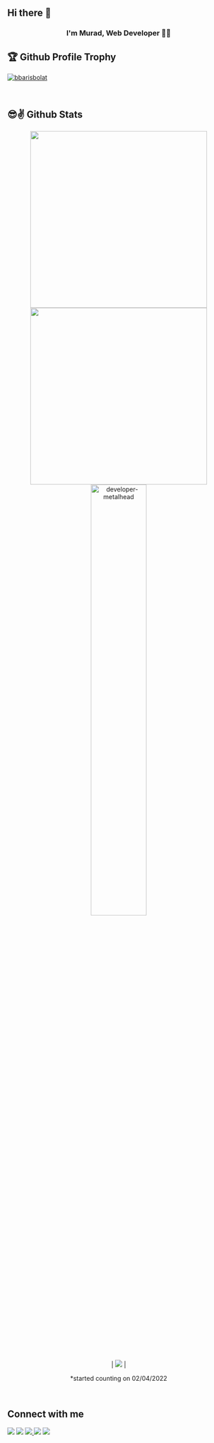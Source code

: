 ## Hi there 👋

### <div align="center"> **I'm Murad, Web Developer** 👨‍💻</div>  

## 🏆 Github Profile Trophy

<p align="left"> <a href="https://github.com/muradorucov/github-profile-trophy"><img src="https://github-profile-trophy.vercel.app/?username=muradorucov&margin-w=15" alt="bbarisbolat" /></a> </p>

<br>

## 😎✌ Github Stats  

<div align=center>
  <img width="400" src="https://github-readme-stats.vercel.app/api?username=muradorucov&theme=merko&show_icons=true&hide_border=true&count_private=true" />
  <img width="400"  src="https://github-readme-streak-stats.herokuapp.com?user=muradorucov&theme=merko&hide_border=true" />
  <img align="left"><img width="50%" src="https://github-readme-stats.vercel.app/api/top-langs?username=muradorucov&show_icons=true&theme=merko&layout=compact" alt="developer-metalhead" />  

</div>
<br>


<div align=center>
  
  | ![](https://komarev.com/ghpvc/?username=muradorucov&color=blue) |
 
  *started counting on 02/04/2022
  
</div> 

<br/>  

## Connect with me  
<p align = "center">

[<img src="https://img.shields.io/badge/Facebook-1877F2?style=for-the-badge&logo=facebook&logoColor=white" />](https://www.facebook.com/muradorucow/)
[<img src="https://img.shields.io/badge/linkedin-%230077B5.svg?&style=for-the-badge&logo=linkedin&logoColor=white" />](https://www.linkedin.com/in/muradorucov/) 
<a href="mailto:orucowmurad@gmail.com">
  <img src="https://img.shields.io/badge/Gmail-D14836?style=for-the-badge&logo=gmail&logoColor=white" />
</a>
[<img src="https://img.shields.io/badge/medium-%2312100E.svg?&style=for-the-badge&logo=medium&logoColor=white&color=black" />](https://medium.com/@orucowmurad)
[<img src="https://img.shields.io/badge/Instagram-E4405F?style=for-the-badge&logo=instagram&logoColor=white" />](https://www.instagram.com/muradorucow/)
</p>
</p>  
